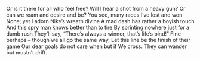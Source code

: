 
Or is it there for all who feel free?
Will I hear a shot from a heavy gun?
Or can we roam and desire and be?
You see, many races I’ve lost and won
None; yet I adorn Nike’s wreath divine
A mad dash has rather a boyish touch
And this spry man knows better than to tire
By sprinting nowhere just for a dumb rush
They’ll say, “There’s always a winner, that’s life’s bind!”
Fine – perhaps – though we all go the same way,
Let this line be the finish of their game
Our dear goals do not care when but if
We cross. They can wander but mustn’t drift.
